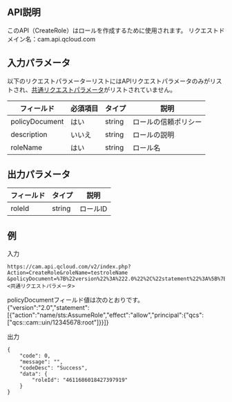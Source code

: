## API説明
このAPI（CreateRole）はロールを作成するために使用されます。
リクエストドメイン名：cam.api.qcloud.com

## 入力パラメータ
以下のリクエストパラメーターリストにはAPIリクエストパラメータのみがリストされ、[共通リクエストパラメータ](https://cloud.tencent.com/document/api/213/6976)がリストされていません。

|フィールド|必須項目|タイプ|説明|
| ------------ | ------------ | ------------ | ------------ |
|policyDocument|はい|string|ロールの信頼ポリシー|
|description|いいえ|string|ロールの説明|
|roleName|はい|string|ロール名|

## 出力パラメータ
 
| フィールド  | タイプ  | 説明  |
| ------------ | ------------ | ------------ |
|  roleId | string  | ロールID |

## 例
入力
```
https://cam.api.qcloud.com/v2/index.php?Action=CreateRole&roleName=testroleName
&policyDocument=%7B%22version%22%3A%222.0%22%2C%22statement%22%3A%5B%7B%22action%22%3A%22name%2Fsts%3AAssumeRole%22%2C%22effect%22%3A%22allow%22%2C%22principal%22%3A%7B%22qcs%22%3A%5B%22qcs%3A%3Acam%3A%3Auin%12345678%3Aroot%22%5D%7D%7D%5D%7D&<共通リクエストパラメータ>
```
policyDocumentフィールド値は次のとおりです。 
{"version":"2.0","statement":[{"action":"name/sts:AssumeRole","effect":"allow","principal":{"qcs":["qcs::cam::uin/12345678:root"]}}]}

出力
```
{
    "code": 0,
    "message": "",
    "codeDesc": "Success",
    "data": {
        "roleId": "4611686018427397919"
    }
}

````


